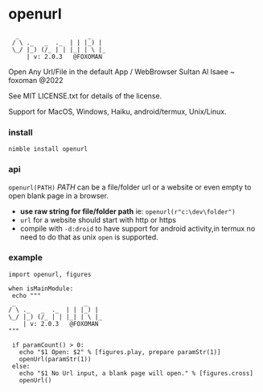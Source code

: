 # openurl
```
  _                   _
 / \ ._   _  ._  | | |_) |
 \_/ |_) (/_ | | |_| | \ |_
     | v: 2.0.3   @FOXOMAN
```
 Open Any Url/File in the default App / WebBrowser
 Sultan Al Isaee ~ foxoman @2022

 See MIT LICENSE.txt for details of the license.

 Support for MacOS, Windows, Haiku, android/termux, Unix/Linux.

 ### install
 ```nimble install openurl```

### api

```openurl(PATH)```
*PATH* can be a file/folder url or a website or even empty to open blank page in a browser.

- **use raw string for file/folder path** ie: ```openurl(r"c:\dev\folder") ```
- `url` for a website should start with http or https
- compile with `-d:droid` to have support for android activity,in termux no need to do that as unix `open` is supported.

 ### example

 ```
 import openurl, figures

 when isMainModule:
  echo """
  _                   _
 / \ ._   _  ._  | | |_) |
 \_/ |_) (/_ | | |_| | \ |_
     | v: 2.0.3   @FOXOMAN
"""

  if paramCount() > 0:
    echo "$1 Open: $2" % [figures.play, prepare paramStr(1)]
    openUrl(paramStr(1))
  else:
    echo "$1 No Url input, a blank page will open." % [figures.cross]
    openUrl()

